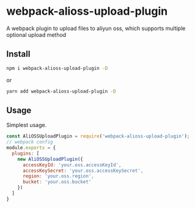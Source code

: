 # webpack-alioss-upload-plugin

A webpack plugin to upload files to aliyun oss, which supports multiple optional upload method

## Install

```bash
npm i webpack-alioss-upload-plugin -D
```

or

```bash
yarn add webpack-alioss-upload-plugin -D
```

## Usage

Simplest usage.

```javascript
const AliOSSUploadPlugin = require('webpack-alioss-upload-plugin');
// webpack config
module.exports = {
  plugins: [
    new AliOSSUploadPlugin({
      accessKeyId: 'your.oss.accessKeyId',
      accessKeySecret: 'your.oss.accessKeySecret',
      region: 'your.oss.region',
      bucket: 'your.oss.bucket'
    })
  ]
}
```

